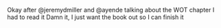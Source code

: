 <!--
id: 183568163
link: http://kevinisom.info/post/183568163/okay-after-jeremydmiller-and-ayende-talking
slug: okay-after-jeremydmiller-and-ayende-talking
date: Wed Sep 09 2009 22:10:14 GMT+1200 (NZST)
raw: {"blog_name":"kevinisom","id":183568163,"post_url":"http://kevinisom.info/post/183568163/okay-after-jeremydmiller-and-ayende-talking","slug":"okay-after-jeremydmiller-and-ayende-talking","type":"text","date":"2009-09-09 10:10:14 GMT","timestamp":1252491014,"state":"published","format":"html","reblog_key":"lYZuQwge","tags":[],"short_url":"http://tmblr.co/Zw68YyAyGSZ","highlighted":[],"feed_item":"http://twitter.com/kev_nz/statuses/3859345414","from_feed_id":"650289","note_count":0,"title":null,"body":"<p>Okay after @jeremydmiller and @ayende talking about the WOT chapter I had to read it Damn it, I just want the book out so I can finish it</p>"}
publish: 2009-09-09
tags: 
title: null
-->


Okay after @jeremydmiller and @ayende talking about the WOT chapter I
had to read it Damn it, I just want the book out so I can finish it


